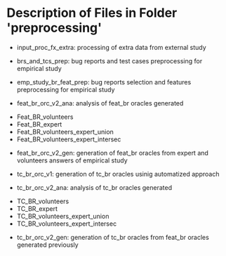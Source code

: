 
# Description of Files in Folder 'preprocessing'

* input_proc_fx_extra: processing of extra data from external study

* brs_and_tcs_prep: bug reports and test cases preprocessing for empirical study
* emp_study_br_feat_prep: bug reports selection and features preprocessing for empirical study

* feat_br_orc_v2_ana: analysis of feat_br oracles generated
 - Feat_BR_volunteers
 - Feat_BR_expert
 - Feat_BR_volunteers_expert_union
 - Feat_BR_volunteers_expert_intersec
 
* feat_br_orc_v2_gen: generation of feat_br oracles from expert and volunteers answers of empirical study
 
* tc_br_orc_v1: generation of tc_br oracles usinig automatized approach

* tc_br_orc_v2_ana: analysis of tc_br oracles generated
 - TC_BR_volunteers
 - TC_BR_expert
 - TC_BR_volunteers_expert_union
 - TC_BR_volunteers_expert_intersec
 
* tc_br_orc_v2_gen: generation of tc_br oracles from feat_br oracles generated previously